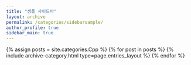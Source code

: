 ```yaml
---
title: "샘플 사이드바"
layout: archive
permalink: /categories/sidebarsample/
author_profile: true
sidebar_main: true
---
```



{% assign posts = site.categories.Cpp %}
{% for post in posts %} {% include archive-category.html type=page.entries_layout %} {% endfor %}
